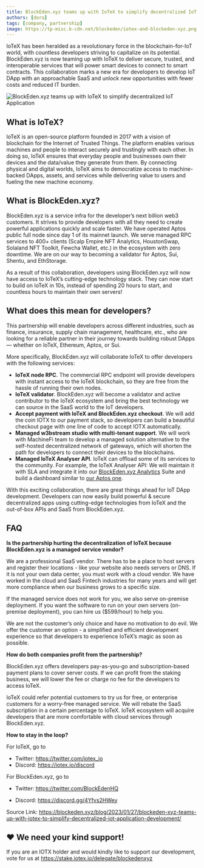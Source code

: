 ```yaml
---
title: BlockEden.xyz teams up with IoTeX to simplify decentralized IoT application development
authors: [dora]
tags: [company, partnership]
image: https://tp-misc.b-cdn.net/blockeden/iotex-and-blockeden-xyz.png
---
```




IoTeX has been heralded as a revolutionary force in the blockchain-for-IoT world, with countless developers striving to capitalize on its potential. BlockEden.xyz is now teaming up with IoTeX to deliver secure, trusted, and interoperable services that will power smart devices to connect to smart contracts. This collaboration marks a new era for developers to develop IoT DApp with an approachable SaaS and unlock new opportunities with fewer costs and reduced IT burden.

![BlockEden.xyz teams up with IoTeX to simplify decentralized IoT Application](https://tp-misc.b-cdn.net/blockeden/iotex-and-blockeden-xyz.png "BlockEden.xyz teams up with IoTeX to simplify decentralized IoT Application")

## What is IoTeX?

IoTeX is an open-source platform founded in 2017 with a vision of blockchain for the Internet of Trusted Things. The platform enables various machines and people to interact securely and trustingly with each other. In doing so, IoTeX ensures that everyday people and businesses own their devices and the data/value they generate from them. By connecting physical and digital worlds, IoTeX aims to democratize access to machine-backed DApps, assets, and services while delivering value to users and fueling the new machine economy.

## What is BlockEden.xyz?

BlockEden.xyz is a service infra for the developer’s next billion web3 customers. It strives to provide developers with all they need to create powerful applications quickly and scale faster. We have operated Aptos public full node since day 1 of its mainnet launch. We serve managed RPC services to 400+ clients (Scalp Empire NFT Analytics, HoustonSwap, Solaland NFT Toolkit, Fewcha Wallet, etc.) in the ecosystem with zero downtime. We are on our way to becoming a validator for Aptos, Sui, Shentu, and EthStorage.

As a result of this collaboration, developers using BlockEden.xyz will now have access to IoTeX’s cutting-edge technology stack. They can now start to build on IoTeX in 10s, instead of spending 20 hours to start, and countless hours to maintain their own servers!

## What does this mean for developers?

This partnership will enable developers across different industries, such as finance, insurance, supply chain management, healthcare, etc., who are looking for a reliable partner in their journey towards building robust DApps — whether on IoTeX, Ethereum, Aptos, or Sui.

More specifically, BlockEden.xyz will collaborate IoTeX to offer developers with the following services:

* **IoTeX node RPC**. The commercial RPC endpoint will provide developers with instant access to the IoTeX blockchain, so they are free from the hassle of running their own nodes.
* **IoTeX validator**. BlockEden.xyz will become a validator and active contributor to the IoTeX ecosystem and bring the best technology we can source in the SaaS world to the IoT developers.
* **Accept payment with IoTeX and BlockEden.xyz checkout**. We will add the coin IOTX to our payment stack, so developers can build a beautiful checkout page with one line of code to accept IOTX automatically.
* **Managed w3bstream studio with multi-tenant support**. We will work with MachineFi team to develop a managed solution alternative to the self-hosted decentralized network of gateways, which will shorten the path for developers to connect their devices to the blockchains.
* **Managed IoTeX Analyser API**. IoTeX can offload some of its services to the community. For example, the IoTeX Analyser API: We will maintain it with SLA and integrate it into our [BlockEden.xyz Analytics](https://blockeden.xyz/analytics) Suite and build a dashboard similar to [our Aptos one](https://blockeden.xyz/analytics/dashboard/3-aptos-blockchain-data-analytics).

With this exciting collaboration, there are great things ahead for IoT DApp development. Developers can now easily build powerful & secure decentralized apps using cutting-edge technologies from IoTeX and the out-of-box APIs and SaaS from BlockEden.xyz.

## FAQ

**Is the partnership hurting the decentralization of IoTeX because BlockEden.xyz is a managed service vendor?**

We are a professional SaaS vendor. There has to be a place to host servers and register their locations - like your website also needs servers or DNS. If it is not your own data center, you must work with a cloud vendor. We have worked in the cloud and SaaS Fintech industries for many years and will get more compliance when our business grows to a specific size.

If the managed service does not work for you, we also serve on-premise deployment. If you want the software to run on your own servers (on-premise deployment), you can hire us ($599/hour) to help you.

We are not the customer’s only choice and have no motivation to do evil. We offer the customer an option - a simplified and efficient development experience so that developers to experience IoTeX’s magic as soon as possible.

**How do both companies profit from the partnership?**

BlockEden.xyz offers developers pay-as-you-go and subscription-based payment plans to cover server costs. If we can profit from the staking business, we will lower the fee or charge no fee for the developers to access IoTeX.

IoTeX could refer potential customers to try us for free, or enterprise customers for a worry-free managed service. We will rebate the SaaS subscription in a certain percentage to IoTeX. IoTeX ecosystem will acquire developers that are more comfortable with cloud services through BlockEden.xyz.

**How to stay in the loop?**

For IoTeX, go to

* Twitter: https://twitter.com/iotex_io
* Discord: https://iotex.io/discord

For BlockEden.xyz, go to

* Twitter: https://twitter.com/BlockEdenHQ

* Discord: https://discord.gg/4Yfvs2HWey


Source Link: https://blockeden.xyz/blog/2023/01/27/blockeden-xyz-teams-up-with-iotex-to-simplify-decentralized-iot-application-development/

<div class="alert alert-success" role="alert">
  <h2 class="alert-heading">❤️ We need your kind support!</h2>

If you are an IOTX holder and would kindly like to support our development, vote for us at <a href="https://stake.iotex.io/delegate/blockedenxyz">https://stake.iotex.io/delegate/blockedenxyz</a>
</div>

